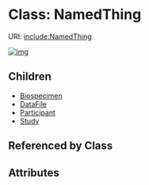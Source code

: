 
# Class: NamedThing




URI: [include:NamedThing](https://w3id.org/include/NamedThing)


[![img](https://yuml.me/diagram/nofunky;dir:TB/class/[Study],[Participant],[NamedThing]^-[Study],[NamedThing]^-[Participant],[NamedThing]^-[DataFile],[NamedThing]^-[Biospecimen],[DataFile],[Biospecimen])](https://yuml.me/diagram/nofunky;dir:TB/class/[Study],[Participant],[NamedThing]^-[Study],[NamedThing]^-[Participant],[NamedThing]^-[DataFile],[NamedThing]^-[Biospecimen],[DataFile],[Biospecimen])

## Children

 * [Biospecimen](Biospecimen.md)
 * [DataFile](DataFile.md)
 * [Participant](Participant.md)
 * [Study](Study.md)

## Referenced by Class


## Attributes

